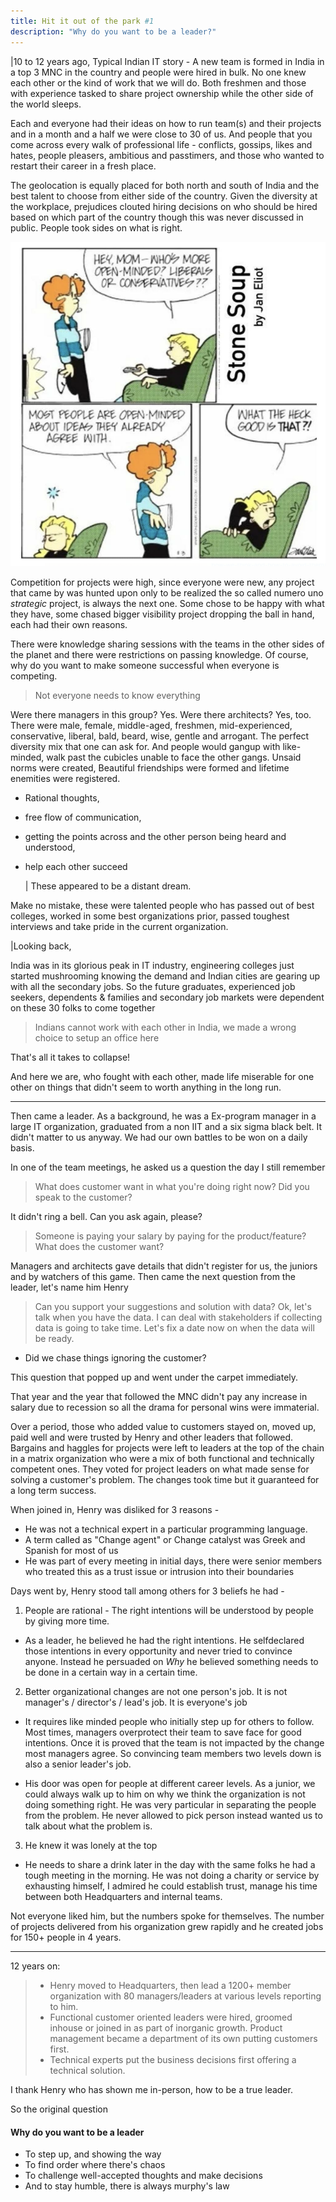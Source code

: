 ```yaml
---
title: Hit it out of the park #1
description: "Why do you want to be a leader?"
---
```


|10 to 12 years ago,
Typical Indian IT story - A new team is formed in India in a top 3 MNC in the country and people were hired in bulk. No one knew each other or the kind of work that we will do. Both freshmen and those with experience tasked to share project ownership while the other side of the world sleeps.

Each and everyone had their ideas on how to run team(s) and their projects and in a month and a half we were close to 30 of us. And people that you come across every walk of professional life - conflicts, gossips, likes and hates, people pleasers, ambitious and passtimers, and those who wanted to restart their career in a fresh place.

The geolocation is equally placed for both north and south of India and the best talent to choose from either side of the country. Given the diversity at the workplace, prejudices clouted hiring decisions on who should be hired based on which part of the country though this was never discussed in public. People took sides on what is right.

![What is right](what_is_right.png)

Competition for projects were high, since everyone were new, any project that came by was hunted upon only to be realized the so called numero uno _strategic_ project, is always the next one. Some chose to be happy with what they have, some chased bigger visibility project dropping the ball in hand, each had their own reasons.

There were knowledge sharing sessions with the teams in the other sides of the planet and there were restrictions on passing knowledge. Of course, why do you want to make someone successful when everyone is competing.

> Not everyone needs to know everything

Were there managers in this group? Yes. Were there architects? Yes, too. There were male, female, middle-aged, freshmen, mid-experienced, conservative, liberal, bald, beard, wise, gentle and arrogant. The perfect diversity mix that one can ask for. And people would gangup with like-minded, walk past the cubicles unable to face the other gangs. Unsaid norms were created, Beautiful friendships were formed and lifetime enemities were registered.

- Rational thoughts,
- free flow of communication,
- getting the points across and the other person being heard and understood,
- help each other succeed

  | These appeared to be a distant dream.

Make no mistake, these were talented people who has passed out of best colleges, worked in some best organizations prior, passed toughest interviews and take pride in the current organization.

|Looking back,

India was in its glorious peak in IT industry, engineering colleges just started mushrooming knowing the demand and Indian cities are gearing up with all the secondary jobs. So the future graduates, experienced job seekers, dependents & families and secondary job markets were dependent on these 30 folks to come together

> Indians cannot work with each other in India, we made a wrong choice to setup an office here

That's all it takes to collapse!

And here we are, who fought with each other, made life miserable for one other on things that didn't seem to worth anything in the long run.

---

Then came a leader. As a background, he was a Ex-program manager in a large IT organization, graduated from a non IIT and a six sigma black belt. It didn't matter to us anyway. We had our own battles to be won on a daily basis.

In one of the team meetings, he asked us a question the day I still remember

> What does customer want in what you're doing right now? Did you speak to the customer?

It didn't ring a bell. Can you ask again, please?

> Someone is paying your salary by paying for the product/feature? What does the customer want?

Managers and architects gave details that didn't register for us, the juniors and by watchers of this game. Then came the next question from the leader, let's name him Henry

> Can you support your suggestions and solution with data?
> Ok, let's talk when you have the data. I can deal with stakeholders if collecting data is going to take time. Let's fix a date now on when the data will be ready.

- Did we chase things ignoring the customer?

This question that popped up and went under the carpet immediately.

That year and the year that followed the MNC didn't pay any increase in salary due to recession so all the drama for personal wins were immaterial.

Over a period, those who added value to customers stayed on, moved up, paid well and were trusted by Henry and other leaders that followed. Bargains and haggles for projects were left to leaders at the top of the chain in a matrix organization who were a mix of both functional and technically competent ones. They voted for project leaders on what made sense for solving a customer's problem. The changes took time but it guaranteed for a long term success.

When joined in, Henry was disliked for 3 reasons -

- He was not a technical expert in a particular programming language.
- A term called as "Change agent" or Change catalyst was Greek and Spanish for most of us
- He was part of every meeting in initial days, there were senior members who treated this as a trust issue or intrusion into their boundaries

Days went by, Henry stood tall among others for 3 beliefs he had -

1. People are rational - The right intentions will be understood by people by giving more time.

- As a leader, he believed he had the right intentions. He selfdeclared those intentions in every opportunity and never tried to convince anyone. Instead he persuaded on _Why_ he believed something needs to be done in a certain way in a certain time.

2. Better organizational changes are not one person's job. It is not manager's / director's / lead's job. It is everyone's job

- It requires like minded people who initially step up for others to follow. Most times, managers overprotect their team to save face for good intentions. Once it is proved that the team is not impacted by the change most managers agree. So convincing team members two levels down is also a senior leader's job.

- His door was open for people at different career levels. As a junior, we could always walk up to him on why we think the organization is not doing something right. He was very particular in separating the people from the problem. He never allowed to pick person instead wanted us to talk about what the problem is.

3. He knew it was lonely at the top

- He needs to share a drink later in the day with the same folks he had a tough meeting in the morning. He was not doing a charity or service by exhausting himself, I admired he could establish trust, manage his time between both Headquarters and internal teams.

Not everyone liked him, but the numbers spoke for themselves. The number of projects delivered from his organization grew rapidly and he created jobs for 150+ people in 4 years.

---

12 years on:

> - Henry moved to Headquarters, then lead a 1200+ member organization with 80 managers/leaders at various levels reporting to him.
> - Functional customer oriented leaders were hired, groomed inhouse or joined in as part of inorganic growth. Product management became a department of its own putting customers first.
> - Technical experts put the business decisions first offering a technical solution.

I thank Henry who has shown me in-person, how to be a true leader.

So the original question

#### Why do you want to be a leader

- To step up, and showing the way
- To find order where there's chaos
- To challenge well-accepted thoughts and make decisions
- And to stay humble, there is always murphy's law
